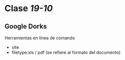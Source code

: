 # Clase *19-10*

## Google Dorks 
Herramientas en línea de comando 
- site
- filetype:xls / pdf (se refiere al formato del documento)
